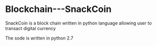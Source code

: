 # Blockchain---SnackCoin
SnackCoin is a block chain written in python language allowing user to transact digital currency

The sode is written in python 2.7
